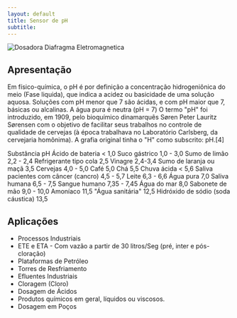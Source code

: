 ```yaml
---
layout: default
title: Sensor de pH
subtitle: 
---
```


<img class="img-responsive pull-right" style="max-width: 100%;" src="../../website/images/Dosadora Eletromagnetica.jpg" alt="Dosadora Diafragma Eletromagnetica">

## Apresentação

Em físico-química, o pH é por definição a concentração hidrogeniônica do meio (Fase liquida), que indica a acidez ou basicidade de uma solução aquosa. Soluções com pH menor que 7 são ácidas, e com pH maior que 7, básicas ou alcalinas. A água pura é neutra (pH = 7)
O termo "pH" foi introduzido, em 1909, pelo bioquímico dinamarquês Søren Peter Lauritz Sørensen com o objetivo de facilitar seus trabalhos no controle de qualidade de cervejas (à época trabalhava no Laboratório Carlsberg, da cervejaria homônima). A grafia original tinha o "H" como subscrito: pH.[4]

Substância	pH
Ácido de bateria	< 1,0
Suco gástrico	1,0 - 3,0
Sumo de limão	2,2 - 2,4
Refrigerante tipo cola	2,5
Vinagre	2,4-3,4
Sumo de laranja ou maçã	3,5
Cervejas	4,0 - 5,0
Café	5,0
Chá	5,5
Chuva ácida	< 5,6
Saliva pacientes com câncer (cancro)	4,5 - 5,7
Leite	6,3 - 6,6
Água pura	7,0
Saliva humana	6,5 - 7,5
Sangue humano	7,35 - 7,45
Água do mar	8,0
Sabonete de mão	9,0 - 10,0
Amoníaco	11,5
"Água sanitária"	12,5
Hidróxido de sódio (soda cáustica)	13,5


## Aplicações
> 
- Processos Industriais
- ETE e ETA - Com vazão a partir de 30 litros/Seg (pré, inter e pós-cloração)
- Plataformas de Petróleo
- Torres de Resfriamento
- Efluentes Industriais
- Cloragem (Cloro)
- Dosagem de Ácidos
- Produtos químicos em geral, líquidos ou viscosos.
- Dosagem em Poços
